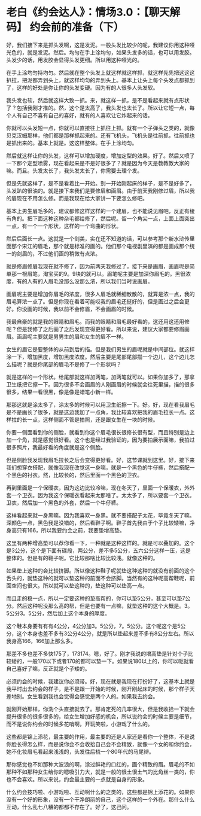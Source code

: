 # 老白《约会达人》：情场3.0：【聊天解码】 约会前的准备（下）

好，我们接下来是抓头发啊，这是发泥。一般头发比较少的呢，我建议你用这种哑光色的，就是发泥。然后。均匀在手上涂均匀，如果头发多的话，也可以用发胶。头发少的话，用发胶会显得头发更细。所以用这种哑光的。

在手上涂均匀持均匀。然后就在整个头发上就这样就这样抓，就这样先先把这这这扒拉，把泥都弄到头上，就这样均匀的弄到头上。基本上让头上每个头发点都抓到了，这样的好处是你让你的头发变硬。因为有的人很多人头发软。

我头发也软，然后就这样大致一抓。来，就这样一抓，是不是看起来就有点形状了？包括我刚才推的。然，这个是太高了，我头发也太长了。所以让它短一点，每个人有自己不喜有自己的喜好，就有的人喜欢让它炸起来的话。

你就可以头发短一点，你就可以直接往上抓往上抓。就有一个子弹头之类的，就像贝克汉姆那样，他们都是那样抓起来的。还有飞机头，飞机头是往前抓，往前抓也是抓出来的。基本上就是。这这样整体。在手上涂均匀。

然后就这样让你的头发，这样可以增加硬度，增加定型的效果。好了。然后又喷了一下那个定型喷雾，现在看起来是不是好很多了？就是因为今天是教教教大家的嘛。而且。头发太长了，我头发太长了，你需要去理个发。

但是先就这样了，是不是看着比一开始。别一开始刚起床的样子，是不是好多了，头发趴的很油的。就是接下来我们是要修眉和画眉。由于前天我刚修过眉，所以我的眉现在不用怎么修。而是我现在给大家讲一下要怎么修吧。

基本上男生眉毛多的，建议都修这样这样的一个建眉，也不能说见眉吧，反正有棱有角的。把下面这种这种杂毛都给修了，然后呢。留一个角尖一点，上面上面突出一点，有一个一个形状，这样的一个弯曲的形状。

然后后面长一点。这就是一个剑美，实在还不知道的话，可以参考那个新水浒传里面那个宋江的眉毛，那个就是标准的画的。他们那个电视剧里演的都是画成那个统一的剑眉的，不过他们画的稍微有点浓。

就是修眉修眉我现在就不修了，因为前两天我修过了，接下来是画眉，画眉呢是简单那一根眉笔，淘宝买的9。9块的就可以。眉笔呢主要是加深你眉毛的。黑很浓度，有的人有的人眉毛没那么没那么浓，所以我们当时说画眉。

画眉呢主要是增加你眉毛的浓度，很多人眉毛就稀细散散的，就算是浓一点，我的眉毛算浓一点了。但是你现在看着可能哎我的眉毛还挺好的，但是画过之后会更好。你没画的时候，我以前不会修眉，不会画眉的时候。

我最自豪的就是我的眼睛和眉毛。而我的眼睛和眉毛最好看的，这还用这还用修呢？但是我修了之后画了之后发现变得更好看。所以来说，建议大家都要修眉画眉。画眉呢主要就是男男生的眉和女生的眉不一样。

女生的眉它是要整体的从前到后的描。但是我们男生的眉呢就是中间部位。就这样涂一下，增加黑度，增加黑度浓度。然后主要是尾部尾部描一个边儿，这个边儿怎么描呢？就是你尾部的眉毛不是修了一个形状吗？

就是这样的一个形状。给尾部就这样加两笔，加两笔就可以。如果你加多了，那拿卫生纸把它擦一下。因为很多不会画眉的人刚画眉的时候就会往死里描，描的很多很多，结果一看很黑，像是像是蜡笔小新一样。

那那这就是涂太多了，涂太多的时候可以用卫生纸擦一下。好。好，现在看我眉毛是不是画长了很多，就是这边我加了一点角，我比较喜欢把我的眉毛拉长一点。这样拉的长一点，这样侧面不管是拍照，还是跟女生在一块的时候。

你要一侧面看到你的侧脸，就看到你这个眉毛很长很修长很有型，而且特别是边上加一个角，就是感觉很好看。这个也是经过我验证的，因为要拍展示面嘛，我拍过很多照片，我最好看的角度就是这个侧脸。

但是侧脸我发现我眉毛拉长之后会变得更好看。好，这节课就到这里。好，接下来我们想穿衣搭配，就像我现在改觉这一身嘛，就是一个黑色的牛仔裤，然后搭配一个黑色的衬衣。然，比较长的，然后里面一个黑色的卫衣。

再到里面是一个保暖衣，因为这边比较冷嘛，现在冬天了，里面一个保暖衣，外外套一个卫衣。因为我这个保暖衣看起来太那啥了。太太多了，所以要套一个卫衣。卫衣，然后加一个黑色的外套，然后一个牛仔裤。

这样看起来就一身黑嘛。因为我喜欢一身黑。就不要搭配子太花，毕竟冬天了嘛。深颜色一点，黑色我是没错的，然后看鞋子啊。鞋子首先我由于个子比较矮嘛，净身高只有166，所以我要约会之前，我要垫增高垫。

这里有两种增高垫可以荐你看一下，一种就是这种这样的。就是可以叠加的。这个是3公分，这个是下面有碟段，两公分，差不多5公分，五六公分这样一压，这是整体的。但是有的鞋子呢。它比较那啥比较比较浅。就像这种的。

如果垫上这种的会比较挤脚。所以像这种鞋子呢就垫这种这种的就没有前面的这个舌头的，就垫这种的就可以垫这种的前面不会挤脚。当然有的这种呢高帮鞋呢，前面空间也很大。所以就可以垫这种的，垫这种可以垫高一点。

而且走的稳一点，所以一定要这种的垫高帮的，你可以垫5公分，甚至可以垫7公分。然后这种呢没那么高的帮，但是也要有一点嘛，就垫这种的这个大概是。3。5公分3。5公分，然后加上这个本身的厚度。

这个鞋本身要有有有4公分，4公分加3。5公分，7。5公分。这个呢这个是5公分，这个本身也差不多有3公分4公分，就是所以垫起来差不多有8公分左右。所以我身高166，166加上那么多。

那差不多也差不多快175了，173174。嗯，好了。刚才我说的增高垫是针对个子比较矮的，一般170以下或者170的都可以垫一下。如果说180以上的，你可以呃就看自己喜好了嘛，反正就是个子矮的。

必须约会的时候，我建议你必须带。好，现在就是我现在打扮好了，这基本上就是我平时出去约会的样子，是不是跟一开始的时候，刚开刚起床的时候，那个样子天差地别。女生看到我也会觉得会感觉是两个人的。如果我去约会。

就刚开始那样，你洗个头直接就去了。那肯定死的几率很大，但是我收拾一下就会提升很多的很多很多的，给女生增加好感的机会，所以说约会的时候主要是细节，而不是说你约会的时候多花哨啊，开玩笑啦，小游戏了什么的。

这些都是锦上添花，最主要的作用，最主要的还是人家还是看你一个整体，不是说你脸长得怎么样，而是说你会不会收拾自己会不会精致，就像一个女的和你约会，她不化妆眉毛看起来浅浅的，头发往后梳一个80年代的马尾辫。

那你感觉也不如那种大波浪的啊，涂过鲜艳的口红的，画个精致的眉。眉毛的不如那种不如那种女生给你的嗯吸引力大，就是一般的很土很土气的比角丝一类的，你也不会喜欢。所以来说，约会最主要的一点就是自身的形象。

什么约会技巧啦、小游戏啦、互动啊什么的之类的，这些都是锦上添花的。如果你没有一个好的形象，没有一个干净朗丽的自己，这个这样的一个外在。那什么什么互动，什么乱七八糟的都都不存在了。好了，这己问。

